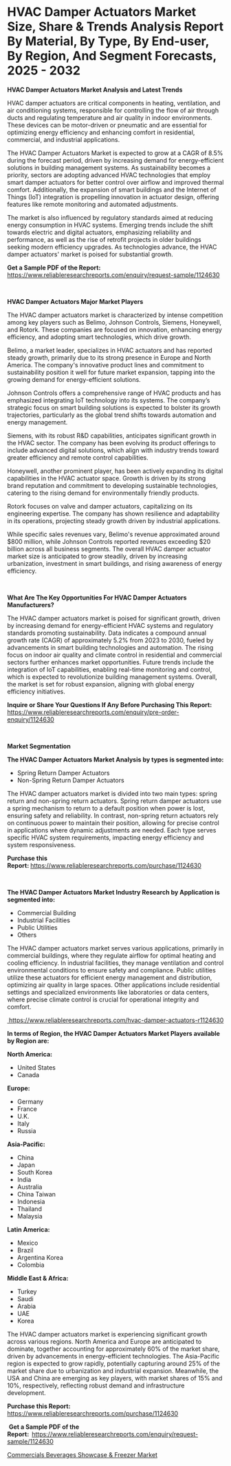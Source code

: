 <p><h1>HVAC Damper Actuators Market Size, Share & Trends Analysis Report By Material, By Type, By End-user, By Region, And Segment Forecasts, 2025 - 2032</h1></p><p><strong>HVAC Damper Actuators Market Analysis and Latest Trends</strong></p>
<p><p>HVAC damper actuators are critical components in heating, ventilation, and air conditioning systems, responsible for controlling the flow of air through ducts and regulating temperature and air quality in indoor environments. These devices can be motor-driven or pneumatic and are essential for optimizing energy efficiency and enhancing comfort in residential, commercial, and industrial applications.</p><p>The HVAC Damper Actuators Market is expected to grow at a CAGR of 8.5% during the forecast period, driven by increasing demand for energy-efficient solutions in building management systems. As sustainability becomes a priority, sectors are adopting advanced HVAC technologies that employ smart damper actuators for better control over airflow and improved thermal comfort. Additionally, the expansion of smart buildings and the Internet of Things (IoT) integration is propelling innovation in actuator design, offering features like remote monitoring and automated adjustments.</p><p>The market is also influenced by regulatory standards aimed at reducing energy consumption in HVAC systems. Emerging trends include the shift towards electric and digital actuators, emphasizing reliability and performance, as well as the rise of retrofit projects in older buildings seeking modern efficiency upgrades. As technologies advance, the HVAC damper actuators' market is poised for substantial growth.</p></p>
<p><strong>Get a Sample PDF of the Report:&nbsp;</strong> <a href="https://www.reliableresearchreports.com/enquiry/request-sample/1124630?utm_campaign=2251&utm_medium=2&utm_source=Github&utm_content=ia&utm_term=21032025&utm_id=hvac-damper-actuators">https://www.reliableresearchreports.com/enquiry/request-sample/1124630</a></p>
<p>&nbsp;</p>
<p><strong>HVAC Damper Actuators Major Market Players</strong></p>
<p><p>The HVAC damper actuators market is characterized by intense competition among key players such as Belimo, Johnson Controls, Siemens, Honeywell, and Rotork. These companies are focused on innovation, enhancing energy efficiency, and adopting smart technologies, which drive growth.</p><p>Belimo, a market leader, specializes in HVAC actuators and has reported steady growth, primarily due to its strong presence in Europe and North America. The company's innovative product lines and commitment to sustainability position it well for future market expansion, tapping into the growing demand for energy-efficient solutions.</p><p>Johnson Controls offers a comprehensive range of HVAC products and has emphasized integrating IoT technology into its systems. The company’s strategic focus on smart building solutions is expected to bolster its growth trajectories, particularly as the global trend shifts towards automation and energy management.</p><p>Siemens, with its robust R&D capabilities, anticipates significant growth in the HVAC sector. The company has been evolving its product offerings to include advanced digital solutions, which align with industry trends toward greater efficiency and remote control capabilities.</p><p>Honeywell, another prominent player, has been actively expanding its digital capabilities in the HVAC actuator space. Growth is driven by its strong brand reputation and commitment to developing sustainable technologies, catering to the rising demand for environmentally friendly products.</p><p>Rotork focuses on valve and damper actuators, capitalizing on its engineering expertise. The company has shown resilience and adaptability in its operations, projecting steady growth driven by industrial applications.</p><p>While specific sales revenues vary, Belimo's revenue approximated around $800 million, while Johnson Controls reported revenues exceeding $20 billion across all business segments. The overall HVAC damper actuator market size is anticipated to grow steadily, driven by increasing urbanization, investment in smart buildings, and rising awareness of energy efficiency.</p></p>
<p>&nbsp;</p>
<p><strong>What Are The Key Opportunities For HVAC Damper Actuators Manufacturers?</strong></p>
<p><p>The HVAC damper actuators market is poised for significant growth, driven by increasing demand for energy-efficient HVAC systems and regulatory standards promoting sustainability. Data indicates a compound annual growth rate (CAGR) of approximately 5.2% from 2023 to 2030, fueled by advancements in smart building technologies and automation. The rising focus on indoor air quality and climate control in residential and commercial sectors further enhances market opportunities. Future trends include the integration of IoT capabilities, enabling real-time monitoring and control, which is expected to revolutionize building management systems. Overall, the market is set for robust expansion, aligning with global energy efficiency initiatives.</p></p>
<p><strong>Inquire or Share Your Questions If Any Before Purchasing This Report:</strong> <a href="https://www.reliableresearchreports.com/enquiry/pre-order-enquiry/1124630?utm_campaign=2251&utm_medium=2&utm_source=Github&utm_content=ia&utm_term=21032025&utm_id=hvac-damper-actuators">https://www.reliableresearchreports.com/enquiry/pre-order-enquiry/1124630</a></p>
<p>&nbsp;</p>
<p><strong>Market Segmentation</strong></p>
<p><strong>The HVAC Damper Actuators Market Analysis by types is segmented into:</strong></p>
<p><ul><li>Spring Return Damper Actuators</li><li>Non-Spring Return Damper Actuators</li></ul></p>
<p><p>The HVAC damper actuators market is divided into two main types: spring return and non-spring return actuators. Spring return damper actuators use a spring mechanism to return to a default position when power is lost, ensuring safety and reliability. In contrast, non-spring return actuators rely on continuous power to maintain their position, allowing for precise control in applications where dynamic adjustments are needed. Each type serves specific HVAC system requirements, impacting energy efficiency and system responsiveness.</p></p>
<p><strong>Purchase this Report:&nbsp;</strong><a href="https://www.reliableresearchreports.com/purchase/1124630?utm_campaign=2251&utm_medium=2&utm_source=Github&utm_content=ia&utm_term=21032025&utm_id=hvac-damper-actuators">https://www.reliableresearchreports.com/purchase/1124630</a></p>
<p>&nbsp;</p>
<p><strong>The HVAC Damper Actuators Market Industry Research by Application is segmented into:</strong></p>
<p><ul><li>Commercial Building</li><li>Industrial Facilities</li><li>Public Utilities</li><li>Others</li></ul></p>
<p><p>The HVAC damper actuators market serves various applications, primarily in commercial buildings, where they regulate airflow for optimal heating and cooling efficiency. In industrial facilities, they manage ventilation and control environmental conditions to ensure safety and compliance. Public utilities utilize these actuators for efficient energy management and distribution, optimizing air quality in large spaces. Other applications include residential settings and specialized environments like laboratories or data centers, where precise climate control is crucial for operational integrity and comfort.</p></p>
<p><a href="https://www.reliableresearchreports.com/hvac-damper-actuators-r1124630?utm_campaign=2251&utm_medium=2&utm_source=Github&utm_content=ia&utm_term=21032025&utm_id=hvac-damper-actuators">&nbsp;https://www.reliableresearchreports.com/hvac-damper-actuators-r1124630</a></p>
<p><strong>In terms of Region, the HVAC Damper Actuators Market Players available by Region are:</strong></p>
<p>
    <p> <strong> North America: </strong>
        <ul>
            <li>United States</li>
            <li>Canada</li>
        </ul>
        </p> 
    <p> <strong> Europe: </strong>
        <ul>
            <li>Germany</li>
            <li>France</li>
            <li>U.K.</li>
            <li>Italy</li>
            <li>Russia</li>
        </ul>
        </p> 
    <p> <strong> Asia-Pacific: </strong>
        <ul>
            <li>China</li>
            <li>Japan</li>
            <li>South Korea</li>
            <li>India</li>
            <li>Australia</li>
            <li>China Taiwan</li>
            <li>Indonesia</li>
            <li>Thailand</li>
            <li>Malaysia</li>
        </ul>
        </p> 
    <p> <strong> Latin America: </strong>
        <ul>
            <li>Mexico</li>
            <li>Brazil</li>
            <li>Argentina Korea</li>
            <li>Colombia</li>
        </ul>
        </p> 
    <p> <strong> Middle East & Africa: </strong>
        <ul>
            <li>Turkey</li>
            <li>Saudi</li>
            <li>Arabia</li>
            <li>UAE</li>
            <li>Korea</li>
        </ul>
    </p>
    </p>
<p><p>The HVAC damper actuators market is experiencing significant growth across various regions. North America and Europe are anticipated to dominate, together accounting for approximately 60% of the market share, driven by advancements in energy-efficient technologies. The Asia-Pacific region is expected to grow rapidly, potentially capturing around 25% of the market share due to urbanization and industrial expansion. Meanwhile, the USA and China are emerging as key players, with market shares of 15% and 10%, respectively, reflecting robust demand and infrastructure development.</p></p>
<p><strong>Purchase this Report: </strong><a href="https://www.reliableresearchreports.com/purchase/1124630?utm_campaign=2251&utm_medium=2&utm_source=Github&utm_content=ia&utm_term=21032025&utm_id=hvac-damper-actuators">https://www.reliableresearchreports.com/purchase/1124630</a></p>
<p>&nbsp;<strong>Get a Sample PDF of the Report:&nbsp;&nbsp;</strong><a href="https://www.reliableresearchreports.com/enquiry/request-sample/1124630?utm_campaign=2251&utm_medium=2&utm_source=Github&utm_content=ia&utm_term=21032025&utm_id=hvac-damper-actuators">https://www.reliableresearchreports.com/enquiry/request-sample/1124630</a></p>
<p><strong></strong></p>
<p><p><a href="https://github.com/SanjidaKhan901/Market-Research-Report-List-2/blob/main/commercials-beverages-showcase-freezer-market.md?utm_campaign=2251&utm_medium=2&utm_source=Github&utm_content=ia&utm_term=21032025&utm_id=hvac-damper-actuators">Commercials Beverages Showcase & Freezer Market</a></p></p>